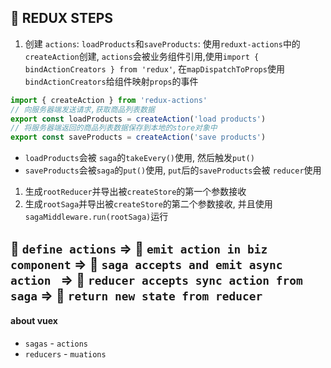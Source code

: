 ## 🔰 REDUX STEPS
1. 创建 `actions`: `loadProducts`和`saveProducts`: 使用`reduxt-actions`中的`createAction`创建, `actions`会被业务组件引用,使用`import { bindActionCreators } from 'redux'`, 在`mapDispatchToProps`使用`bindActionCreators`给组件映射`props`的事件
```js
import { createAction } from 'redux-actions'
// 向服务器端发送请求,获取商品列表数据
export const loadProducts = createAction('load products')
// 将服务器端返回的商品列表数据保存到本地的store对象中
export const saveProducts = createAction('save products')
```
- `loadProducts`会被 `saga`的`takeEvery()`使用, 然后触发`put()`
- `saveProducts`会被`saga`的`put()`使用, `put`后的`saveProducts`会被 `reducer`使用

1. 生成`rootReducer`并导出被`createStore`的第一个参数接收
2. 生成`rootSaga`并导出被`createStore`的第二个参数接收, 并且使用 `sagaMiddleware.run(rootSaga)`运行



## 🚀 `define actions` => 🚀 `emit action in biz component` => 🚀 `saga accepts and emit async action ` => 🚀 `reducer accepts sync action from saga` => 🚀 `return new state from reducer`


#### about vuex
- `sagas` - `actions`
- `reducers` - `muations`